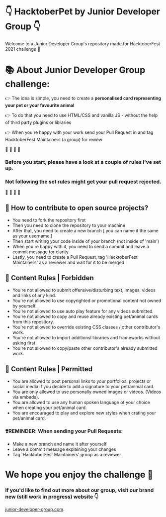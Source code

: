 # 👇 HacktoberPet by Junior Developer Group 👇

Welcome to a Junior Developer Group's repository made for HacktoberFest 2021 challenge 👋

# 📚 About Junior Developer Group challenge:

👉 The idea is simple, you need to create a **personalised card representing your pet or your favourite animal**

👉 To do that you need to use HTML/CSS and vanilla JS - without the help of third party plugins or libraries

👉 When you're happy with your work send your Pull Request in and tag HacktoberFest Maintainers (a group) for review

🔹
🔹
🔹
🔹

### **Before you start, please have a look at a couple of rules I've set up.**

### **Not following the set rules might get your pull request rejected.**

🔹
🔹
🔹
🔹

## 🎯 How to contribute to open source projects?

- You need to fork the repository first
- Then you need to clone the repository to your machine
- After that, you need to create a new branch [ you can name it the same as your username ]
- Then start writing your code inside of your branch (not inside of 'main')
- When you're happy with it, you need to send a commit and leave a commit message for clarity
- Lastly, you need to create a Pull Request, tag 'HacktoberFest Maintainers' as a reviewer and wait for it to be merged

## 🎯 Content Rules | Forbidden

- You're not allowed to submit offensive/disturbing text, images, videos and links of any kind.
- You're not allowed to use copyrighted or promotional content not owned by yourself.
- You're not allowed to use auto play feature for any videos submitted.
- You're not allowed to copy and reuse already existing pet/animal cards from this repository.
- You're not allowed to override existing CSS classes / other contributor's work.
- You're not allowed to import additionsl libraries and frameworks without asking first.
- You're not allowed to copy/paste other contributor's already submitted work.

## 🎯 Content Rules | Permitted

- You are allowed to post personal links to your portfolios, projects or social media if you decide to add a signature to your pet/animal card.
- You are only allowed to use personally owned images or videos. (Videos via embeds).
- You are allowed to use any human spoken language of your choice when creating your pet/animal card.
- You are encouraged to play and explore new styles when crating your pet/animal card.

### ❣️REMINDER: When sending your Pull Requests:

- Make a new branch and name it after yourself
- Leave a commit message explaining your changes
- Tag 'HacktoberFest Maintainers' group as a reviewer

# We hope you enjoy the challenge 🙌

### If you'd like to find out more about our group, visit our brand new (still work in progress) website 👇

[junior-developer-group.com](https://junior-developer-group.com/).
